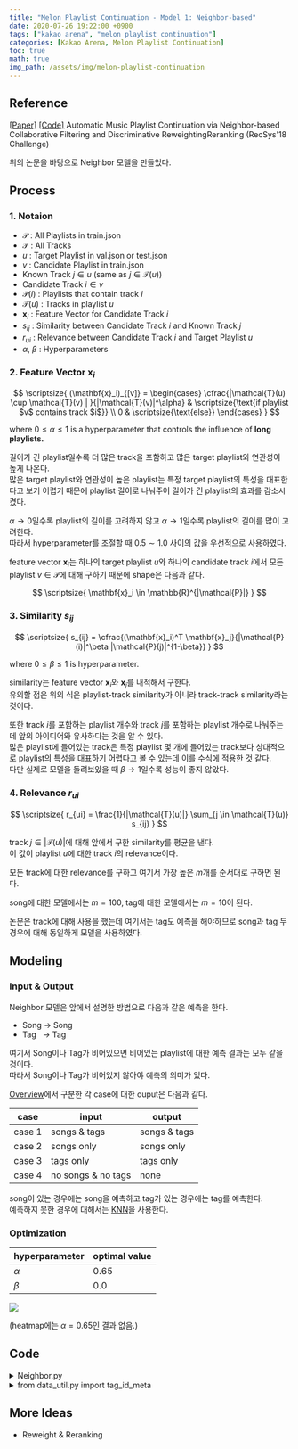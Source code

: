 ```yaml
---
title: "Melon Playlist Continuation - Model 1: Neighbor-based"
date: 2020-07-26 19:22:00 +0900
tags: ["kakao arena", "melon playlist continuation"]
categories: [Kakao Arena, Melon Playlist Continuation]
toc: true
math: true
img_path: /assets/img/melon-playlist-continuation
---
```


## Reference

[[Paper]](https://dl.acm.org/doi/10.1145/3267471.3267481) [[Code]](https://github.com/LauraBowenHe/Recsys-Spotify-2018-challenge) Automatic Music Playlist Continuation via Neighbor-based Collaborative Filtering and Discriminative ReweightingReranking (RecSys'18 Challenge)

위의 논문을 바탕으로 Neighbor 모델을 만들었다.

## Process
### 1. Notaion

- $\mathcal{P}$ : All Playlists in train.json
- $\mathcal{T}$ : All Tracks
- $u$ : Target Playlist in val.json or test.json
- $v$ : Candidate Playlist in train.json
- Known Track $j \in u$ (same as $j \in \mathcal{T}(u)$)
- Candidate Track $i \in v$
- $\mathcal{P}(i)$ : Playlists that contain track $i$
- $\mathcal{T}(u)$ : Tracks in playlist $u$
- $\mathbf{x}_i$ : Feature Vector for Candidate Track $i$
- $s_{ij}$ : Similarity between Candidate Track $i$ and Known Track $j$
- $r_{ui}$ : Relevance between Candidate Track $i$ and Target Playlist $u$
- $\alpha$, $\beta$ : Hyperparameters

### 2. Feature Vector $\mathbf{x}_i$

$$
\scriptsize{
(\mathbf{x}_i)_{[v]} =
\begin{cases}
\cfrac{|\mathcal{T}(u) \cup \mathcal{T}(v) | }{|\mathcal{T}(v)|^\alpha} & \scriptsize{\text{if playlist $v$ contains track $i$}} \\
0 & \scriptsize{\text{else}}
\end{cases}
}
 $$

 where $0 \le \alpha \le 1$ is a hyperparameter that controls the influence of **long playlists.**

 길이가 긴 playlist일수록 더 많은 track을 포함하고 많은 target playlist와 연관성이 높게 나온다.<br>
 많은 target playlist와 연관성이 높은 playlist는 특정 target playlist의 특성을 대표한다고 보기 어렵기 때문에 playlist 길이로 나눠주어 길이가 긴 playlist의 효과를 감소시켰다.

 $\alpha \rightarrow 0$일수록 playlist의 길이를 고려하지 않고 $\alpha \rightarrow 1$일수록 playlist의 길이를 많이 고려한다.<br>
 따라서 hyperparameter를 조절할 때 $0.5 \sim 1.0$ 사이의 값을 우선적으로 사용하였다.

feature vector $\mathbf{x}_i$는 하나의 target playlist $u$와 하나의 candidate track $i$에서 모든 playlist $v \in \mathcal{P}$에 대해 구하기 때문에 shape은 다음과 같다.

$$
\scriptsize{
\mathbf{x}_i \in \mathbb{R}^{|\mathcal{P}|}
}
$$

### 3. Similarity $s_{ij}$

$$
\scriptsize{
s_{ij} = \cfrac{(\mathbf{x}_i)^T \mathbf{x}_j}{|\mathcal{P}(i)|^\beta |\mathcal{P}(j)|^{1-\beta}}
}
$$

where $0 \le \beta \le 1$ is hyperparameter.

similarity는 feature vector $\mathbf{x}_i$와 $\mathbf{x}_j$를 내적해서 구한다.<br>
유의할 점은 위의 식은 playlist-track similarity가 아니라 track-track similarity라는 것이다.

또한 track $i$를 포함하는 playlist 개수와 track $j$를 포함하는 playlist 개수로 나눠주는데 앞의 아이디어와 유사하다는 것을 알 수 있다.<br>
많은 playlist에 들어있는 track은 특정 playlist 몇 개에 들어있는 track보다 상대적으로 playlist의 특성을 대표하기 어렵다고 볼 수 있는데 이를 수식에 적용한 것 같다.<br>
다만 실제로 모델을 돌려보았을 때 $\beta \rightarrow 1$일수록 성능이 좋지 않았다.

### 4. Relevance $r_{ui}$

$$
\scriptsize{
r_{ui} = \frac{1}{|\mathcal{T}(u)|} \sum_{j \in \mathcal{T}(u)} s_{ij}
}
$$

track $j \in |\mathcal{T}(u)|$에 대해 앞에서 구한 similarity를 평균을 낸다.<br>
이 값이 playlist $u$에 대한 track $i$의 relevance이다.<br>

모든 track에 대한 relevance를 구하고 여기서 가장 높은 $m$개를 순서대로 구하면 된다.

song에 대한 모델에서는 $m = 100$, tag에 대한 모델에서는 $m = 10$이 된다.<br>

논문은 track에 대해 사용을 했는데 여기서는 tag도 예측을 해야하므로 song과 tag 두 경우에 대해 동일하게 모델을 사용하였다.


## Modeling
### Input & Output

Neighbor 모델은 앞에서 설명한 방법으로 다음과 같은 예측을 한다.
- Song &#8594; Song
- Tag &nbsp;  &#8594; Tag

여기서 Song이나 Tag가 비어있으면 비어있는 playlist에 대한 예측 결과는 모두 같을 것이다.<br>
따라서 Song이나 Tag가 비어있지 않아야 예측의 의미가 있다.

[Overview](/projects/melon-playlist-continuation/overview)에서 구분한 각 case에 대한 ouput은 다음과 같다.

case | input | output
:---:|---|---
case 1 | songs & tags | songs & tags
case 2 | songs only | songs only
case 3 | tags only | tags only
case 4 | no songs & no tags | none

song이 있는 경우에는 song을 예측하고 tag가 있는 경우에는 tag를 예측한다.<br>
예측하지 못한 경우에 대해서는 [KNN](/projects/melon-playlist-continuation/knn)을 사용한다.

### Optimization

hyperparameter | optimal value
:---|:---
$\alpha$ | 0.65
$\beta$ | 0.0

![](neighbor_score_comparison.png)

(heatmap에는 $\alpha = 0.65$인 결과 없음.)



## Code

<details>
<summary>Neighbor.py</summary>
<div markdown="1">

``` python
import numpy as np
import pandas as pd
from data_util import tag_id_meta


class Neighbor:
    '''
    Neighbor-based Collaborative Filtering
    '''

    __version__ = "Neighbor-3.0"

    def __init__(self, pow_alpha, pow_beta, train=None, val=None, song_meta=None):
        '''
        pow_alpha, pow_beta : float (0<= pow_alpha, pow_beta <= 1)
        train, val, song_meta : pandas.DataFrame
        '''
        ### 1. data sets
        self.train_id = train["id"].copy()
        self.train_songs = train["songs"].copy()
        self.train_tags = train["tags"].copy()

        self.val_id = val["id"].copy()
        self.val_songs = val["songs"].copy()
        self.val_tags = val["tags"].copy()
        self.val_updt_date = val["updt_date"].copy()

        self.song_meta_issue_date = song_meta["issue_date"].copy().astype(np.int64)


        ### ?. parameters
        self.pow_alpha = pow_alpha
        self.pow_beta = pow_beta

        self.__version__ = Neighbor.__version__

        if not (0 <= self.pow_alpha <= 1):
            raise ValueError('pow_alpha is out of [0,1].')
        if not (0 <= self.pow_beta <= 1):
            raise ValueError('pow_beta is out of [0,1].')

        _, id_to_tag = tag_id_meta(train, val)

        TOTAL_SONGS = song_meta.shape[0]  # total number of songs
        TOTAL_TAGS  = len(id_to_tag)      # total number of tags
        TOTAL_PLAYLISTS = train.shape[0]  # total number of playlists

        ### 2. data preprocessing
        ### 2.1 transform date format in val
        for idx in self.val_id.index:
            self.val_updt_date.at[idx] = int(''.join(self.val_updt_date[idx].split()[0].split('-')))
        self.val_updt_date.astype(np.int64)

        ### 2.2 count frequency of songs in train and compute matrices
        freq_songs = np.zeros(TOTAL_SONGS, dtype=np.int64)
        for _songs in self.train_songs:
            freq_songs[_songs] += 1
        MAX_SONGS_FREQ = np.max(freq_songs)
        self.freq_songs_powered_beta = np.power(freq_songs, self.pow_beta)
        self.freq_songs_powered_another_beta = np.power(freq_songs, 1 - self.pow_beta)

        ### 2.3 count frequency of tags in train and compute matrices
        freq_tags = np.zeros(TOTAL_TAGS, dtype=np.int64)
        for _tags in self.train_tags:
            freq_tags[_tags] += 1
        MAX_TAGS_FREQ = np.max(freq_tags)
        self.freq_tags_powered_beta = np.power(freq_tags, self.pow_beta)
        self.freq_tags_powered_another_beta = np.power(freq_tags, 1 - self.pow_beta)

        ### constants
        self.TOTAL_SONGS     = TOTAL_SONGS
        self.MAX_SONGS_FREQ  = MAX_SONGS_FREQ
        self.TOTAL_TAGS      = TOTAL_TAGS
        self.MAX_TAGS_FREQ   = MAX_TAGS_FREQ
        self.TOTAL_PLAYLISTS = TOTAL_PLAYLISTS

        del train, val, song_meta


    def predict(self):
        '''
        @returns : pandas.DataFrame; columns=['id', 'songs', 'tags']
        '''

        _range = range(self.val_id.size)

        pred = []
        all_songs = [set(songs) for songs in self.train_songs]  # list of set
        all_tags  = [set(tags)  for tags  in self.train_tags ]  # list of set

        TOTAL_SONGS     = self.TOTAL_SONGS      # total number of songs
        MAX_SONGS_FREQ  = self.MAX_SONGS_FREQ   # max frequency of songs for all playlists in train
        TOTAL_TAGS      = self.TOTAL_TAGS       # total number of tags
        MAX_TAGS_FREQ   = self.MAX_TAGS_FREQ    # max frequency of tags for all playlists in train
        TOTAL_PLAYLISTS = self.TOTAL_PLAYLISTS  # total number of playlists

        for uth in _range:

            playlist_songs = set(self.val_songs[uth])
            playlist_tags = set(self.val_tags[uth])
            playlist_updt_date = self.val_updt_date[uth]  # type : np.int64
            playlist_size_songs = len(playlist_songs)
            playlist_size_tags = len(playlist_tags)

            pred_songs = []
            pred_tags  = []

            if playlist_size_songs == 0 and playlist_size_tags == 0:
                pred.append({
                    "id" : int(self.val_id[uth]),
                    "songs" : [],
                    "tags" : []
                })
                continue

            # predict songs
            if playlist_size_songs != 0:

                track_feature = {track_i : {} for track_i in range(TOTAL_SONGS)}
                relevance = np.concatenate((np.arange(TOTAL_SONGS).reshape(TOTAL_SONGS, 1), np.zeros((TOTAL_SONGS, 1))), axis=1)

                # feature vector
                for vth, vplaylist in enumerate(all_songs):
                    intersect = len(playlist_songs & vplaylist)
                    weight = 1 / (pow(len(vplaylist), self.pow_alpha))
                    if intersect != 0:
                        for track_i in vplaylist:
                            track_feature[track_i][vth] = intersect * weight

                # similarity and relevance
                for track_i in range(TOTAL_SONGS):
                    feature_i = track_feature[track_i]
                    if (feature_i != {}) and (not track_i in playlist_songs):

                        contain_i = self.freq_songs_powered_beta[track_i]
                        sum_of_sim = 0

                        for track_j in playlist_songs:

                            feature_j = track_feature[track_j]
                            contain_j = self.freq_songs_powered_another_beta[track_j]
                            contain = contain_i * contain_j
                            if contain == 0:
                                contain = 1.0e-10
                            sum_of_sim += (self._inner_product_feature_vector(feature_i, feature_j) / contain)

                        relevance[track_i, 1] = (1 / playlist_size_songs) * sum_of_sim

                # sort relevance
                relevance = relevance[relevance[:, 1].argsort()][::-1]
                sorted_songs = relevance[:, 0].astype(np.int64).tolist()

                # check if issue_date of songs is earlier than updt_date of playlist
                for track_i in sorted_songs:
                    if self.song_meta_issue_date[track_i] <= playlist_updt_date:
                        pred_songs.append(track_i)
                        if len(pred_songs) == 100:
                            break

            # predict tags
            if playlist_size_tags != 0:

                track_feature = {track_i : {} for track_i in range(TOTAL_TAGS)}
                relevance = np.concatenate((np.arange(TOTAL_TAGS).reshape(TOTAL_TAGS, 1), np.zeros((TOTAL_TAGS, 1))), axis=1)

                # feature vector
                for vth, vplaylist in enumerate(all_tags):
                    intersect = len(playlist_tags & vplaylist)
                    weight = 1 / (pow(len(vplaylist), self.pow_alpha))
                    if intersect != 0:
                        for track_i in vplaylist:
                            track_feature[track_i][vth] = intersect * weight

                # similarity and relevance
                for track_i in range(TOTAL_TAGS):
                    feature_i = track_feature[track_i]
                    if (feature_i != {}) and (not track_i in playlist_tags):

                        contain_i = self.freq_tags_powered_beta[track_i]
                        sum_of_sim = 0

                        for track_j in playlist_tags:

                            feature_j = track_feature[track_j]
                            contain_j = self.freq_tags_powered_another_beta[track_j]
                            contain = contain_i * contain_j
                            if contain == 0:
                                contain = 1.0e-10
                            sum_of_sim += (self._inner_product_feature_vector(feature_i, feature_j) / contain)

                        relevance[track_i, 1] = (1 / playlist_size_tags) * sum_of_sim

                # select top 10
                relevance = relevance[relevance[:, 1].argsort()][-10:][::-1]
                pred_tags = relevance[:, 0].astype(np.int64).tolist()

            pred.append({
                "id" : int(self.val_id[uth]),
                "songs" : pred_songs,
                "tags" : pred_tags
            })

        return pd.DataFrame(pred)

    def _inner_product_feature_vector(self, v1, v2):
        '''
        v1, v2 : dictionary(key=vplaylist_id, val=features)
        '''
        result = 0
        for key, val in v1.items():
            if key in v2:
                result += (v1[key] * v2[key])
        return result

if __name__=="__main__":
    pass
```
</div>
</details>


<details>
<summary>from data_util.py import tag_id_meta</summary>
<div markdown="1">

``` python
import pandas as pd
def tag_id_meta(train, val):
    '''
    train, val : list of pandas.DataFrame
    @returns : (dictionary, dictionary)
    '''

    tag_to_id = {}
    id_to_tag = {}
    data = [train, val]

    tag_id = 0
    for df in data:
        for idx in df.index:
            for tag in df["tags"][idx]:
                if tag not in tag_to_id:
                    tag_to_id[tag] = tag_id
                    id_to_tag[tag_id] = tag
                    tag_id += 1
    return tag_to_id, id_to_tag
```

train.json과 val.json에 있는 태그에 대한 두 개의 딕셔너리를 반환한다.<br>
- tag_to_id : key = tag, value = id
- id_to_tag : key = id, &nbsp; value = tag

</div>
</details>

## More Ideas

- Reweight & Reranking

